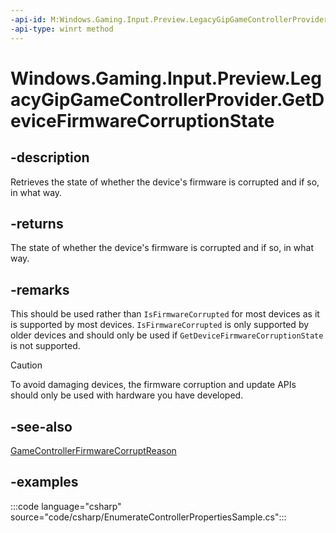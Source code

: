 ```yaml
---
-api-id: M:Windows.Gaming.Input.Preview.LegacyGipGameControllerProvider.GetDeviceFirmwareCorruptionState
-api-type: winrt method
---
```


# Windows.Gaming.Input.Preview.LegacyGipGameControllerProvider.GetDeviceFirmwareCorruptionState

<!--
public Windows.Gaming.Input.Preview.GameControllerFirmwareCorruptReason GetDeviceFirmwareCorruptionState ();
-->

## -description

Retrieves the state of whether the device's firmware is corrupted and if so, in what way.

## -returns

The state of whether the device's firmware is corrupted and if so, in what way.

## -remarks

This should be used rather than ```IsFirmwareCorrupted``` for most devices as it is supported by most devices. ```IsFirmwareCorrupted``` is only supported by older devices and should only be used if ```GetDeviceFirmwareCorruptionState``` is not supported.

> [!CAUTION]
> To avoid damaging devices, the firmware corruption and update APIs should only be used with hardware you have developed.

## -see-also

[GameControllerFirmwareCorruptReason](gamecontrollerfirmwarecorruptreason.md)

## -examples

:::code language="csharp" source="code/csharp/EnumerateControllerPropertiesSample.cs":::
